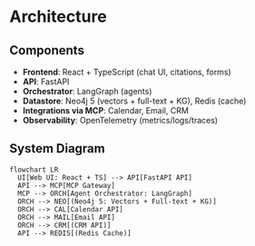 # Architecture

## Components

- **Frontend**: React + TypeScript (chat UI, citations, forms)
- **API**: FastAPI
- **Orchestrator**: LangGraph (agents)
- **Datastore**: Neo4j 5 (vectors + full-text + KG), Redis (cache)
- **Integrations via MCP**: Calendar, Email, CRM
- **Observability**: OpenTelemetry (metrics/logs/traces)

## System Diagram
```mermaid
flowchart LR
  UI[Web UI: React + TS] --> API[FastAPI API]
  API --> MCP[MCP Gateway]
  MCP --> ORCH[Agent Orchestrator: LangGraph]
  ORCH --> NEO[(Neo4j 5: Vectors + Full-text + KG)]
  ORCH --> CAL[Calendar API]
  ORCH --> MAIL[Email API]
  ORCH --> CRM[(CRM API)]
  API --> REDIS[(Redis Cache)]
```
